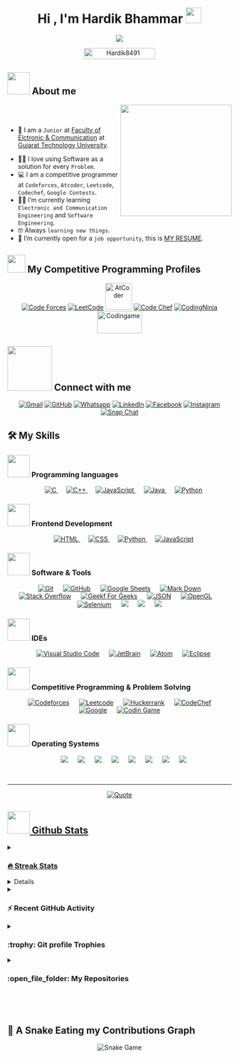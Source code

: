 <h1 align="center">Hi , I'm Hardik Bhammar <img src="https://media.giphy.com/media/hvRJCLFzcasrR4ia7z/giphy.gif" width="35"></h1>

<p align="center">
  <a href="https://github.com/DenverCoder1/readme-typing-svg"><img src="https://readme-typing-svg.herokuapp.com?font=Time+New+Roman&color=%23C8BE25&size=25&center=true&vCenter=true&width=600&height=100&lines=Compatitve+Pogrammar;Electroinc+And+Communication+Engineering+Student;Ethical+Hacking;on+Codeforces;Division+1+on+Codechef+(1+Stars);Always+learning+new+things"></a>
</p>

<p align="center"> 
	<img src="https://komarev.com/ghpvc/?username=Hardik8491&label=Profile%20views&color=0047AB&style=plastic?" alt="Hardik8491" height=25px, width=160px/>  
</p>

## <picture><img src = "https://github.com/7oSkaaa/7oSkaaa/blob/main/Images/about_me.gif?raw=true" width = 50px></picture> About me

<picture> <img align="right" src="https://github.com/7oSkaaa/7oSkaaa/blob/main/Images/Right_Side.gif?raw=true" width = 250px></picture>

<br><br>

- :school: I am a `Junior` at [Faculty of Elctronic & Communication]([https://www.gecg28.ac.in/]) at [Gujarat Technology University](https://www.gtu.ac.in/).
<!-- - :trophy: 2x `ACPC` Finalist. -->
- :technologist: I love using Software as a solution for every `Problem`.
- :computer: I am a competitive programmer at `Codeforces`, `Atcoder`, `Leetcode`, `Codechef`, `Google Contests`.
- :student: I’m currently learning `Electronic and Communication Engineering` and `Software Engineering`.
- :nerd_face: Always `learning new things`.
- :thinking: I’m currently open for a `job opportunity`, this is [MY RESUME](http://lnkiy.in/Hardik_Resume).
  <!-- - :boom: You can visit [MY WEBSITE](https://cutt.ly/Ahmed_Hossam_Website). -->
  <br>

## <picture> <img src="https://github.com/7oSkaaa/7oSkaaa/blob/main/Images/competitive_programming_profile.png?raw=true" width=40> </picture> My Competitive Programming Profiles

<p align="center">
  <a href="https://codeforces.com/profile/hardik8491"><img src="https://img.icons8.com/external-tal-revivo-shadow-tal-revivo/50/000000/external-codeforces-programming-competitions-and-contests-programming-community-logo-shadow-tal-revivo.png" alt="Code Forces"/></a>
	<a href="https://leetcode.com/7oSkaa/"><img src="https://img.icons8.com/external-tal-revivo-shadow-tal-revivo/50/000000/external-level-up-your-coding-skills-and-quickly-land-a-job-logo-shadow-tal-revivo.png" alt="LeetCode"/></a>
	<a href="https://atcoder.jp/users/Hardik8491"><img src="https://i.ibb.co/Q9WSjDB/logo.png" alt="AtCoder" width = 60px/></a>
	<a href="https://www.codechef.com/users/Hardik8491"><img src="https://img.icons8.com/color/50/000000/codechef.png" alt="Code Chef"/></a>
	<a href="https://www.codingninjas.com/users/Hardik8491"><img src="https://github.com/Hardik8491/Hardik8491/blob/main/download.png" alt="CodingNinja"/></a>
	<a href="https://www.codingame.com/profile/95f167417b6f3d65278e2ca6706af3a20333045
" ><img src="https://i.ibb.co/1MRppTC/codingame-1.png" alt="Codingame" width="100" height="50">
	</a>	
</p>

## <picture> <img src="https://github.com/7oSkaaa/7oSkaaa/blob/main/Images/Connect-with-me.gif?raw=true" width="100px"> </picture> Connect with me

<p align="center">
	<a href="mailto:hardik.hardik808@gmail.com"><img img src="https://img.shields.io/badge/gmail-%23EA4335.svg?style=plastic&logo=gmail&logoColor=white" alt="Gmail"/></a>
	<a href="https://github.com/Hardik8491"><img src="https://img.shields.io/badge/github-%23181717.svg?style=plastic&logo=github&logoColor=white" alt="GitHub"/></a>
	<a href="https://wa.me/123456789"><img src="https://img.shields.io/badge/whatsapp-%2325D366.svg?style=plastic&logo=whatsapp&logoColor=white" alt="Whatsapp"/></a>
	<a href="https://www.linkedin.com/in/Hardik_8491/"><img src="https://img.shields.io/badge/linkedin-%230A66C2.svg?style=plastic&logo=linkedin&logoColor=white" alt="LinkedIn"/></a>
	<a href="https://www.facebook.com/Hardik_8491"><img src="https://img.shields.io/badge/facebook-%231877F2.svg?style=plastic&logo=facebook&logoColor=white" alt="Facebook"/></a>
	<a href="https://www.instagram.com/hardik_8491/"><img src="https://img.shields.io/badge/instagram-%23E4405F.svg?style=plastic&logo=instagram&logoColor=white" alt="Instagram"/></a>
	<a href="https://msng.link/o/?hardik_8491=sc"><img src="https://img.shields.io/badge/snapchat-%23FFFC00.svg?style=plastic&logo=snapchat&logoColor=black" alt="Snap Chat"/></a>
</p>

## 🛠️ My Skills

### <picture> <img src = "https://github.com/7oSkaaa/7oSkaaa/blob/main/Images/Programming_Languages.gif?raw=true" width = 50px> </picture> Programming languages

<p align="center"> 
  &emsp; 
  <a href="https://www.cprogramming.com/" target="_blank"> 
    <img alt="C" src="https://img.shields.io/badge/C%20-%232370ED.svg?style=plastic&logo=c&logoColor=white">
  </a> 
  &emsp;
  <a href="https://www.w3schools.com/cpp/" target="_blank"> 
    <img alt="C++" src="https://img.shields.io/badge/C++%20-%2300599C.svg?style=plastic&logo=c%2B%2B&logoColor=white">
  </a> 
  &emsp;
  <a href="https://developer.mozilla.org/en-US/docs/Web/JavaScript" target="_blank"> 
     <img alt="JavaScript" src="https://img.shields.io/badge/JavaScript%20-%23F7DF1E.svg?style=plastic&logo=javascript&logoColor=black">
   </a>
  &emsp;
  <a href="https://www.java.com" target="_blank"> 
    <img alt="Java" src="https://img.shields.io/badge/Java-%23007396.svg?style=plastic&logo=java&logoColor=white">
  </a>
  &emsp;
   <a href="https://www.python.org" target="_blank">
    <img alt="Python" src="https://img.shields.io/badge/Python%20-%2314354C.svg?style=plastic&logo=python&logoColor=white">
  </a>
</p>

### <picture> <img src = "https://github.com/7oSkaaa/7oSkaaa/blob/main/Images/Front_End.gif?raw=true" width = 50px> </picture> Frontend Development

<p align="center"> 
  &emsp; 
  <a href="https://www.w3.org/html/" target="_blank"> 
   <img alt="HTML" src="https://img.shields.io/badge/HTML5%20-%23E34F26.svg?style=plastic&logo=html5&logoColor=white">
  </a>   
  &emsp;
  <a href="https://www.w3schools.com/css/" target="_blank">
    <img alt="CSS" src="https://img.shields.io/badge/CSS%20-%231572B6.svg?style=plastic&logo=css3&logoColor=white">
  </a> 
  &emsp;
  <a href="https://www.python.org" target="_blank">
    <img alt="Python" src="https://img.shields.io/badge/react-%2361DAFB.svg?style=plastic&logo=React&logoColor=black">
  </a>
  &emsp;
  <a href="https://developer.mozilla.org/en-US/docs/Web/JavaScript" target="_blank"> 
     <img alt="JavaScript" src="https://img.shields.io/badge/JavaScript%20-%23F7DF1E.svg?style=plastic&logo=javascript&logoColor=black">
   </a>
</p>

### <picture> <img src = "https://github.com/7oSkaaa/7oSkaaa/blob/main/Images/Software_Tools.gif?raw=true" width = 50px> </picture> Software & Tools

<p align="center">
  &emsp;
    <a href="#"><img alt="Git" src="https://img.shields.io/badge/Git%20-%23F05033.svg?style=plastic&logo=git&logoColor=white"></a>
  &emsp;
    <a href="#"><img alt="GitHub" src="https://img.shields.io/badge/github-%23181717.svg?style=plastic&logo=github&logoColor=white"></a>
  &emsp;
    <a href="#"><img alt="Google Sheets" src="https://img.shields.io/badge/Google%20Sheets%20-%2334A853.svg?style=plastic&logo=google%20sheets&logoColor=white"></a>
  &emsp;
    <a href="#"><img alt="Mark Down" src="https://img.shields.io/badge/Markdown-000000?style=plastic&logo=markdown&logoColor=white"></a>
  &emsp;
    <a href="#"><img alt="Stack Overflow" src="https://img.shields.io/badge/-Stack%20Overflow-FE7A16?style=plastic&logo=stack-overflow&logoColor=white"></a>
  &emsp;
    <a href="#"><img alt="Geekf For Geeks" src="https://img.shields.io/badge/geeksforgeeks-%230F9D58.svg?style=plastic&logo=geeksforgeeks&logoColor=white"></a>
  &emsp;
    <a href="#"><img alt="JSON" img src="https://img.shields.io/badge/json-%23000000.svg?style=plastic&logo=json&logoColor=white"></a>
  &emsp;
    <a href="#"><img alt="OpenGL" src="https://img.shields.io/badge/opengl-%235586A4.svg?style=plastic&logo=opengl&logoColor=white"></a>
  &emsp;
    <a href="#"><img alt="Selenium" src="https://img.shields.io/badge/selenium-%2343B02A.svg?&style=plastic&logo=selenium&logoColor=white"></a>
    &emsp;
    <a href="#"><img src="https://img.shields.io/badge/latex-%23008080.svg?&style=plastic&logo=latex&logoColor=white" /></a>
    &emsp;
    <a href="#"><img src="https://img.shields.io/badge/django-%23092E20.svg?&style=plastic&logo=django&logoColor=white" /></a>
    &emsp;
    <a href="#"><img src="https://img.shields.io/badge/mysql-%234479A1.svg?&style=plastic&logo=mysql&logoColor=white"/></a>
</p>

### <picture> <img src = "https://github.com/7oSkaaa/7oSkaaa/blob/main/Images/IDEs.gif?raw=true" width = 50px> </picture> IDEs

<p align="center">
  &emsp;
    <a href="#"><img alt="Visual Studio Code" src="https://img.shields.io/badge/Visual%20Studio%20Code-0078d7.svg?style=plastic&logo=visual-studio-code&logoColor=white"></a>
  &emsp;
    <a href="#"><img alt="JetBrain" src="https://img.shields.io/badge/jetbrains-%23000000.svg?style=plastic&logo=jetbrains&logoColor=white" /></a>
  &emsp;
    <a href="#"><img alt="Atom" src="https://img.shields.io/badge/atom-%2366595C.svg?&style=plastic&logo=atom&logoColor=white" /></a>
  &emsp;
    <a href="#"><img alt="Eclipse" src="https://img.shields.io/badge/eclipse%20ide-%232C2255.svg?&style=plastic&logo=eclipse%20ide&logoColor=white" /></a>
</p>

### <picture> <img src = "https://github.com/7oSkaaa/7oSkaaa/blob/main/Images/CP_PS.gif?raw=true" width = 50px> </picture> Competitive Programming & Problem Solving

<p align="center">
  &emsp;
    <a href="#"><img alt = "Codeforces" src="https://img.shields.io/badge/codeforces%20-%231F8ACB.svg?style=plastic&logo=codeforces&logoColor=white" /></a>	
  &emsp;
    <a href="#"><img alt = "Leetcode" src="https://img.shields.io/badge/leetcode%20-%23FFA116.svg?style=plastic&logo=leetcode&logoColor=black" /></a>
  &emsp;
    <a href="#"><img alt = "Huckerrank" src="https://img.shields.io/badge/hackerrank-%232EC866.svg?style=plastic&logo=hackerrank&logoColor=white" /></a>
  &emsp;
    <a href="#"><img alt = "CodeChef" src="https://img.shields.io/badge/codechef-%235B4638.svg?style=plastic&logo=codechef&logoColor=white" /></a>
  &emsp;
    <a href="#"><img alt = "Google" src="https://img.shields.io/badge/google-%234285F4.svg?style=plastic&logo=google&logoColor=white" /></a>
  &emsp;
    <a href="#"><img alt = "Codin Game" src="https://img.shields.io/badge/codingame-%23F2BB13.svg?&style=plastic&logo=codingame&logoColor=black" /></a>
</p>

### <picture> <img src = "https://github.com/7oSkaaa/7oSkaaa/blob/main/Images/OS.gif?raw=true" width = 50px> </picture> Operating Systems

<p align="center">
  &emsp;
    <a href="#"><img src="https://img.shields.io/badge/Linux-FCC624?style=plastic&logo=linux&logoColor=black"></a>
  &emsp;
    <a href="#"><img src="https://img.shields.io/badge/Ubuntu-E95420?style=plastic&logo=ubuntu&logoColor=white"></a>
  &emsp;
    <a href="#"><img src="https://img.shields.io/badge/Windows-0078D6?style=plastic&logo=windows&logoColor=white"></a>
  &emsp;
    <a href="#"><img src="https://img.shields.io/badge/pop!_os-%2348B9C7.svg?style=plastic&&logo=pop!_os&logoColor=white" /></a>
  &emsp;
    <a href="#"><img src="https://img.shields.io/badge/manjaro-%2335BF5C.svg?&style=plastic&logo=manjaro&logoColor=white" /></a>
 &emsp;
 <a href="#"><img src="https://img.shields.io/badge/KALI-%234285F4.svg?&style=plastic&logo=kalilinux&logoColor=black" /></a>
  &emsp;
<a href="#"><img src="https://img.shields.io/badge/Macos-FCC624.svg?&style=plastic&logo=macos&logoColor=white" /></a>
 &emsp;
<a href="#"><img src="https://img.shields.io/badge/ParrotOs-E95420.svg?&style=plastic&logo=ParrotOs&logoColor=white" /></a>	
</p>

<br>

---

<p align = "center">
	<a href="https://github.com/piyushsuthar/github-readme-quotes"> <img alt = "Quote" src="https://quotes-github-readme.vercel.app/api?type=horizontal&theme=tokyonight&animation=grow_out_in&quoteCategory=programming">
</p>

## <picture> <img src = "https://github.com/7oSkaaa/7oSkaaa/blob/main/Images/Statistics.gif?raw=true" width = 50px> </picture> Github Stats

<details><summary><h3> 🔥 Streak Stats</h3></summary>

----

 <p align="center"><img src="https://github-readme-streak-stats.herokuapp.com/?user=Hardik8491&theme=tokyonight_duo" alt="Hardik8491" /></p>

</details>
  
<details><summary><h3>💻 GitHub Profile Stats</h3></summary>

---

<p align="center">
    <a href="https://github.com/anuraghazra/github-readme-stats">
	    <img alt="Hardik8491 Github Stats" src="https://github-readme-stats.vercel.app/api?username=Hardik8491&show_icons=true&count_private=true&locale=en&theme=tokyonight&layout=compact" height="230px"/></a>
	  <img src="https://github-readme-stats.vercel.app/api/top-langs?username=Hardik8491&langs_count=10&show_icons=true&locale=en&theme=tokyonight" alt="Hardik8491" height="230px"/>
<br/>

<b>Note:</b> Top languages is only a metric of the languages my public code consists of and doesn't reflect experience or skill level.

  </p>
</details>

<details><summary><h3>⚡ Recent GitHub Activity</h3></summary>

---

[![Hardik8491 github activity graph](https://github-readme-activity-graph.cyclic.app/graph?username=Hardik8491&theme=github)](https://github.com/7oSkaaa/github-readme-activity-graph)

</details>

<details><summary> <h3> :trophy: Git profile Trophies </h3></summary>

---

<p align="center"> <a href="https://github.com/ryo-ma/github-profile-trophy"><img src="https://github-profile-trophy.vercel.app/?username=Hardik8491&layout=compact&theme=tokyonight&column=4&margin-w=15&margin-h=15" alt="Hardik8491" /></a> </p>

[![@Hardik8491 Holopin board](https://holopin.io/api/user/board?user=Hardik8491)](https://holopin.io/@Hardik8491)

</details>
	
<details><summary><h3> :open_file_folder: My Repositories </h3></summary>

---

<div>
  <p align="center">

  <a href="https://github.com/Hardik8491/Hardik8491">
      		<img src="https://github-readme-stats.vercel.app/api/pin/?username=Hardik8491&repo=Hardik8491&theme=tokyonight" alt="GitHub Stats" />
    	</a>

<a href="https://github.com/Hardik8491/ShopCart-App">
      		<img src="https://github-readme-stats.vercel.app/api/pin/?username=Hardik8491&repo=ShopCart-App&theme=tokyonight" alt="GitHub Stats" />
    	</a>
    	<a href="https://github.com/Hardik8491/ChatApp">
      		<img src="https://github-readme-stats.vercel.app/api/pin/?username=Hardik8491&repo=Chatapp&theme=tokyonight" alt="GitHub Stats" />
    	</a>
    	<a href="https://github.com/Hardik8491/NetFlix_Client">
      		<img src="https://github-readme-stats.vercel.app/api/pin/?username=Hardik8491&repo=NetFlix_Client&theme=tokyonight" alt="GitHub Stats" />
    	</a>   	
	<a href="https://github.com/Hardik8491/NetFlix-India">
      		<img src="https://github-readme-stats.vercel.app/api/pin/?username=Hardik8491&repo=NetFlix-India&theme=tokyonight" alt="GitHub Stats" />
    	</a>
<!-- 	<a href="https://github.com/Hardik8491/django-hello-world">
      		<img src="https://github-readme-stats.vercel.app/api/pin/?username=Hardik8491&repo=django-hello-world&theme=tokyonight" alt="GitHub Stats" />
    	</a> -->
	<a href="https://github.com/Hardik8491/Employ_Manegement_System">
      		<img src="https://github-readme-stats.vercel.app/api/pin/?username=Hardik8491&repo=Employ_Manegement_System&theme=tokyonight" alt="GitHub Stats" />
    	</a>
	<a href="https://github.com/Hardik8491/HoldInfo ">
      		<img src="https://github-readme-stats.vercel.app/api/pin/?username=Hardik8491&repo=HoldInfo&theme=tokyonight" alt="GitHub Stats" />
    	</a>
	<a href="https://github.com/Hardik8491/EcommarceApp ">
      		<img src="https://github-readme-stats.vercel.app/api/pin/?username=Hardik8491&repo=EcommarceApps&theme=tokyonight" alt="GitHub Stats" />
    	</a>
	<a href="https://github.com/Hardik8491/Youtube_App-_React">
      		<img src="https://github-readme-stats.vercel.app/api/pin/?username=Hardik8491&repo=Youtube_App-_React&theme=tokyonight" alt="GitHub Stats" />
    	</a>
	<a href="https://github.com/Hardik8491/Google_Search_engin">
      		<img src="https://github-readme-stats.vercel.app/api/pin/?username=Hardik8491&repo=Google_Search_engin&theme=tokyonight" alt="GitHub Stats" />
    	</a>
	<a href="https://github.com/Hardik8491/Eshop ">
      		<img src="https://github-readme-stats.vercel.app/api/pin/?username=Hardik8491&repo=Eshop &theme=tokyonight" alt="GitHub Stats" />
    	</a>
	<a href="https://github.com/Hardik8491/try">
      		<img src="https://github-readme-stats.vercel.app/api/pin/?usernameHardik8491&repo=try&theme=tokyonight" alt="GitHub Stats" />
    	</a>
	<a href="https://github.com/Hardik8491/PortFolio-HardikBhammar ">
      		<img src="https://github-readme-stats.vercel.app/api/pin/?username=Hardik8491&repo=PortFolio-HardikBhammar &theme=tokyonight" alt="GitHub Stats" />
    	</a>
	<a href="https://github.com/Hardik8491/Social_Media_APP">
      		<img src="https://github-readme-stats.vercel.app/api/pin/?username=Hardik8491&repo=Social_Media_APP&theme=tokyonight" alt="GitHub Stats" />
    	</a>
	<a href="https://github.com/Hardik8491/starter-react-app ">
      		<img src="https://github-readme-stats.vercel.app/api/pin/?username=Hardik8491&repo=vJudge-Board-Scrapper&theme=tokyonight" alt="GitHub Stats" />
    	</a>
	<a href="https://github.com/Hardik8491/CP-Templates-Snippets">
      		<img src="https://github-readme-stats.vercel.app/api/pin/?username=Hardik8491&repo=CP-Templates-Snippets&theme=tokyonight" alt="GitHub Stats" />
    	</a>
	<a href="https://github.com/Hardik8491/Love_Bubber_450_Problem-_Seet">
      		<img src="https://github-readme-stats.vercel.app/api/pin/?username=Hardik8491&repo=Love_Bubber_450_Problem-_Seet " alt="GitHub Stats" />
    	</a>
        <a href="https://github.com/Hardik8491/Kotlin-Happy-Birthday-app ">
      		<img src="https://github-readme-stats.vercel.app/api/pin/?username=Hardik8491&repo=Kotlin-Happy-Birthday-app " alt="GitHub Stats" />
    	</a> 
        <a href="https://github.com/Hardik8491/New-ChatApp-with-AI ">
      		<img src="https://github-readme-stats.vercel.app/api/pin/?username=Hardik8491&repo=New-ChatApp-with-AI " alt="GitHub Stats" />
    	</a> 
        <a href="https://github.com/Hardik8491/PortFolio_HaRdik">
      		<img src="https://github-readme-stats.vercel.app/api/pin/?username=Hardik8491&repo=PortFolio_HaRdik " alt="GitHub Stats" />
    	</a> 
        <a href="https://github.com/Hardik8491/OverView">
      		<img src="https://github-readme-stats.vercel.app/api/pin/?username=Hardik8491&repo=OverView " alt="GitHub Stats" />
    	</a> 
  </p>
</div>
</details>

</br></br>

## 🐍 A Snake Eating my Contributions Graph

<p align = "center">
	<img src = "https://github.com/Hardik8491/Hardik8491/blob/output/github-contribution-grid-snake.svg?" alt = "Snake Game"/>
</p>
